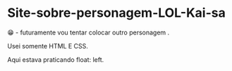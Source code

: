 # Site-sobre-personagem-LOL-Kai-sa

😁 - futuramente vou tentar colocar outro personagem .

Usei somente HTML E CSS. 

Aqui estava praticando float: left.

